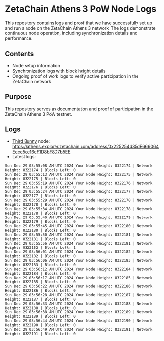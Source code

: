 # ZetaChain Athens 3 PoW Node Logs
This repository contains logs and proof that we have successfully set up and run a node on the ZetaChain Athens 3 network. The logs demonstrate continuous node operation, including synchronization details and performance.

## Contents
- Node setup information
- Synchronization logs with block height details
- Ongoing proof of work logs to verify active participation in the ZetaChain network

## Purpose
This repository serves as documentation and proof of participation in the ZetaChain Athens 3 PoW testnet.

## Logs

- [Third Bunny](https://thirdbunny.xyz/) node: https://athens.explorer.zetachain.com/address/0x225254d35dE666064Eccc5ce16eF1D8bF8D7b5EE
- Latest logs:
```
Sun Dec 29 03:55:08 AM UTC 2024 Your Node Height: 8322174 | Network Height: 8322174 | Blocks Left: 0
Sun Dec 29 03:55:13 AM UTC 2024 Your Node Height: 8322175 | Network Height: 8322175 | Blocks Left: 0
Sun Dec 29 03:55:19 AM UTC 2024 Your Node Height: 8322176 | Network Height: 8322176 | Blocks Left: 0
Sun Dec 29 03:55:24 AM UTC 2024 Your Node Height: 8322177 | Network Height: 8322177 | Blocks Left: 0
Sun Dec 29 03:55:29 AM UTC 2024 Your Node Height: 8322178 | Network Height: 8322178 | Blocks Left: 0
Sun Dec 29 03:55:34 AM UTC 2024 Your Node Height: 8322178 | Network Height: 8322178 | Blocks Left: 0
Sun Dec 29 03:55:40 AM UTC 2024 Your Node Height: 8322179 | Network Height: 8322179 | Blocks Left: 0
Sun Dec 29 03:55:45 AM UTC 2024 Your Node Height: 8322180 | Network Height: 8322180 | Blocks Left: 0
Sun Dec 29 03:55:50 AM UTC 2024 Your Node Height: 8322181 | Network Height: 8322181 | Blocks Left: 0
Sun Dec 29 03:55:56 AM UTC 2024 Your Node Height: 8322181 | Network Height: 8322182 | Blocks Left: 1
Sun Dec 29 03:56:01 AM UTC 2024 Your Node Height: 8322182 | Network Height: 8322182 | Blocks Left: 0
Sun Dec 29 03:56:06 AM UTC 2024 Your Node Height: 8322183 | Network Height: 8322183 | Blocks Left: 0
Sun Dec 29 03:56:12 AM UTC 2024 Your Node Height: 8322184 | Network Height: 8322184 | Blocks Left: 0
Sun Dec 29 03:56:17 AM UTC 2024 Your Node Height: 8322185 | Network Height: 8322185 | Blocks Left: 0
Sun Dec 29 03:56:22 AM UTC 2024 Your Node Height: 8322186 | Network Height: 8322186 | Blocks Left: 0
Sun Dec 29 03:56:28 AM UTC 2024 Your Node Height: 8322187 | Network Height: 8322187 | Blocks Left: 0
Sun Dec 29 03:56:33 AM UTC 2024 Your Node Height: 8322188 | Network Height: 8322188 | Blocks Left: 0
Sun Dec 29 03:56:38 AM UTC 2024 Your Node Height: 8322189 | Network Height: 8322189 | Blocks Left: 0
Sun Dec 29 03:56:44 AM UTC 2024 Your Node Height: 8322190 | Network Height: 8322190 | Blocks Left: 0
Sun Dec 29 03:56:49 AM UTC 2024 Your Node Height: 8322191 | Network Height: 8322191 | Blocks Left: 0
```
